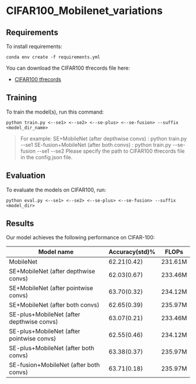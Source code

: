 # CIFAR100_Mobilenet_variations

## Requirements

To install requirements:

```setup
conda env create -f requirements.yml
```

You can download the CIFAR100 tfrecords file here:

- [CIFAR100 tfrecords](https://drive.google.com/drive/folders/12RmORmC773Qv00z43c1Ly7db8J8MwRJ0?usp=sharing)

## Training

To train the model(s), run this command:

```train
python train.py <--se1> <--se2> <--se-plus> <--se-fusion> --suffix <model_dir_name>
```

> For example: 
> SE+MobileNet (after depthwise convs) : python train.py --se1
> SE-fusion+MobileNet (after both convs) : python train.py --se-fusion --se1 --se2
> Please specify the path to CIFAR100 tfrecords file in the config.json file.

## Evaluation

To evaluate the models on CIFAR100, run:

```eval
python eval.py <--se1> <--se2> <--se-plus> <--se-fusion> --suffix <model_dir>
```

## Results

Our model achieves the following performance on CIFAR-100:

| Model name         | Accuracy(std)% | FLOPs |
| ------------------ |------------------------ | ----- |
| MobileNet          |     62.21(0.42)              | 231.61M |
| SE+MobileNet (after depthwise convs)       |     62.03(0.67)              | 233.46M |
| SE+MobileNet (after pointwise convs)      |     63.70(0.32)              | 234.12M |
| SE+MobileNet (after both convs)  |     62.65(0.39)              | 235.97M |
| SE-plus+MobileNet (after depthwise convs)       |     63.07(0.21)              | 233.46M |
| SE-plus+MobileNet (after pointwise convs)      |     62.55(0.46)              | 234.12M |
| SE-plus+MobileNet (after both convs)  |     63.38(0.37)              | 235.97M |
| SE-fusion+MobileNet (after both convs)  |     63.71(0.18)              | 235.97M |
